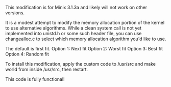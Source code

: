 This modification is for Minix 3.1.3a and likely will not work on other versions.

It is a modest attempt to modify the memory allocation portion of the kernel to use alternative algorithms. While a clean system call is not yet implemented into unistd.h or some such header file, you can use changealloc.c to select which memory allocation algorithm you'd like to use.

The default is first fit.
Option 1: Next fit
Option 2: Worst fit
Option 3: Best fit
Option 4: Random fit

To install this modification, apply the custom code to /usr/src and make world from inside /usr/src, then restart.

This code is fully functional!
